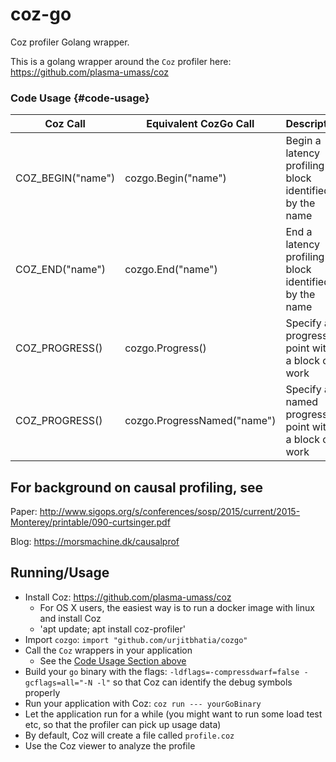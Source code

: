 # coz-go

Coz profiler Golang wrapper.

This is a golang wrapper around the `Coz` profiler here: https://github.com/plasma-umass/coz

### Code Usage {#code-usage}

| Coz Call      | Equivalent CozGo Call | Description |
| ----------- | -----------   | ----------- | 
| COZ_BEGIN("name")   | cozgo.Begin("name")   | Begin a latency profiling block identified by the name |
| COZ_END("name")     | cozgo.End("name")     | End a latency profiling block identified by the name|
| COZ_PROGRESS()     | cozgo.Progress()     | Specify a progress point within a block of work|
| COZ_PROGRESS()     | cozgo.ProgressNamed("name")     | Specify a named progress point within a block of work|

## For background on causal profiling, see

Paper: http://www.sigops.org/s/conferences/sosp/2015/current/2015-Monterey/printable/090-curtsinger.pdf

Blog: https://morsmachine.dk/causalprof

## Running/Usage

- Install Coz: https://github.com/plasma-umass/coz
    - For OS X users, the easiest way is to run a docker image with linux and install Coz
    - 'apt update; apt install coz-profiler'
- Import `cozgo`: `import "github.com/urjitbhatia/cozgo"`
- Call the `Coz` wrappers in your application
    - See the [Code Usage Section above](#code-usage)
- Build your `go` binary with the flags: `-ldflags=-compressdwarf=false -gcflags=all="-N -l"` so that Coz can identify
  the debug symbols properly
- Run your application with Coz: `coz run --- yourGoBinary`
- Let the application run for a while (you might want to run some load test etc, so that the profiler can pick up usage
  data)
- By default, Coz will create a file called `profile.coz`
- Use the Coz viewer to analyze the profile
